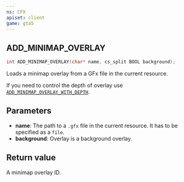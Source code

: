 ```yaml
---
ns: CFX
apiset: client
game: gta5
---
```

## ADD_MINIMAP_OVERLAY

```c
int ADD_MINIMAP_OVERLAY(char* name, cs_split BOOL background);
```

Loads a minimap overlay from a GFx file in the current resource.

If you need to control the depth of overlay use [`ADD_MINIMAP_OVERLAY_WITH_DEPTH`](#_0xED0935B5).

## Parameters
* **name**: The path to a `.gfx` file in the current resource. It has to be specified as a `file`.
* **background**: Overlay is a background overlay.

## Return value
A minimap overlay ID.
